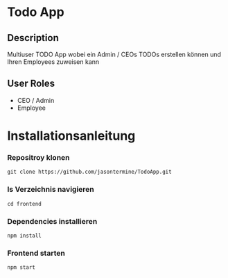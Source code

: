 # Todo App

## Description
Multiuser TODO App wobei ein Admin / CEOs TODOs erstellen können und Ihren Employees zuweisen kann

## User Roles
- CEO / Admin  
- Employee

# Installationsanleitung

### Repositroy klonen
```
git clone https://github.com/jasontermine/TodoApp.git
```

### Is Verzeichnis navigieren
```
cd frontend
```

### Dependencies installieren
```
npm install
```

### Frontend starten
```
npm start
```
<!--

## Images

![This is an alt text.](/image/sample.webp "This is a sample image.")

## Links

You may be using [Markdown Live Preview](https://markdownlivepreview.com/).

## Blockquotes

> Markdown is a lightweight markup language with plain-text-formatting syntax, created in 2004 by John Gruber with Aaron Swartz.
>
>> Markdown is often used to format readme files, for writing messages in online discussion forums, and to create rich text using a plain text editor.

## Tables

| Left columns  | Right columns |
| ------------- |:-------------:|
| left foo      | right foo     |
| left bar      | right bar     |
| left baz      | right baz     |

## Blocks of code

```
let message = 'Hello world';
alert(message);
```

## Inline code

This web site is using `markedjs/marked`.
-->
